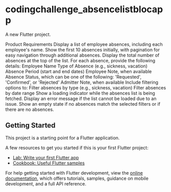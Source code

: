 # codingchallenge_absencelistblocapp

A new Flutter project.

Product Requirements
Display a list of employee absences, including each employee's name.
Show the first 10 absences initially, with pagination for easy navigation through additional absences.
Display the total number of absences at the top of the list.
For each absence, provide the following details:
Employee Name
Type of Absence (e.g., sickness, vacation)
Absence Period (start and end dates)
Employee Note, when available
Absence Status, which can be one of the following: 'Requested', 'Confirmed', or 'Rejected'
Admitter Note, when available
Include filtering options to:
Filter absences by type (e.g., sickness, vacation)
Filter absences by date range
Show a loading indicator while the absences list is being fetched.
Display an error message if the list cannot be loaded due to an issue.
Show an empty state if no absences match the selected filters or if there are no absences.


## Getting Started

This project is a starting point for a Flutter application.

A few resources to get you started if this is your first Flutter project:

- [Lab: Write your first Flutter app](https://docs.flutter.dev/get-started/codelab)
- [Cookbook: Useful Flutter samples](https://docs.flutter.dev/cookbook)

For help getting started with Flutter development, view the
[online documentation](https://docs.flutter.dev/), which offers tutorials,
samples, guidance on mobile development, and a full API reference.
